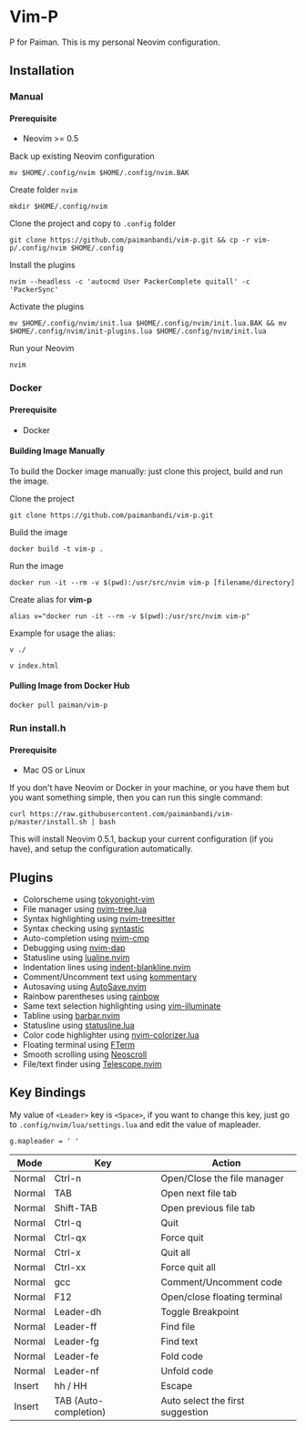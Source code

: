 # Vim-P

P for Paiman. This is my personal Neovim configuration.

## Installation

### Manual

#### Prerequisite

- Neovim >= 0.5

Back up existing Neovim configuration

    mv $HOME/.config/nvim $HOME/.config/nvim.BAK

Create folder `nvim`

    mkdir $HOME/.config/nvim

Clone the project and copy to `.config` folder

    git clone https://github.com/paimanbandi/vim-p.git && cp -r vim-p/.config/nvim $HOME/.config

Install the plugins

    nvim --headless -c 'autocmd User PackerComplete quitall' -c 'PackerSync'

Activate the plugins

    mv $HOME/.config/nvim/init.lua $HOME/.config/nvim/init.lua.BAK && mv $HOME/.config/nvim/init-plugins.lua $HOME/.config/nvim/init.lua

Run your Neovim

    nvim

### Docker

#### Prerequisite

- Docker

#### Building Image Manually

To build the Docker image manually: just clone this project, build and run the image.

Clone the project

    git clone https://github.com/paimanbandi/vim-p.git

Build the image

    docker build -t vim-p .

Run the image

    docker run -it --rm -v $(pwd):/usr/src/nvim vim-p [filename/directory]

Create alias for **vim-p**

    alias v="docker run -it --rm -v $(pwd):/usr/src/nvim vim-p"

Example for usage the alias:

    v ./

    v index.html

#### Pulling Image from Docker Hub

    docker pull paiman/vim-p

### Run install.h

#### Prerequisite

- Mac OS or Linux

If you don't have Neovim or Docker in your machine, or you have them but you want something simple, then you can run this single command:

    curl https://raw.githubusercontent.com/paimanbandi/vim-p/master/install.sh | bash

This will install Neovim 0.5.1, backup your current configuration (if you have), and setup the configuration automatically.

## Plugins

- Colorscheme using [tokyonight-vim](https://github.com/ghifarit53/tokyonight-vim)
- File manager using [nvim-tree.lua](https://github.com/kyazdani42/nvim-tree.lua)
- Syntax highlighting using [nvim-treesitter](https://github.com/nvim-treesitter/nvim-treesitter)
- Syntax checking using [syntastic](https://github.com/vim-syntastic/syntastic)
- Auto-completion using [nvim-cmp](https://github.com/hrsh7th/nvim-cmp)
- Debugging using [nvim-dap](https://github.com/mfussenegger/nvim-dap)
- Statusline using [lualine.nvim](https://github.com/nvim-lualine/lualine.nvim)
- Indentation lines using [indent-blankline.nvim](https://github.com/lukas-reineke/indent-blankline.nvim)
- Comment/Uncomment text using [kommentary](https://github.com/b3nj5m1n/kommentary)
- Autosaving using [AutoSave.nvim](https://github.com/Pocco81/AutoSave.nvim)
- Rainbow parentheses using [rainbow](https://github.com/luochen1990/rainbow)
- Same text selection highlighting using [vim-illuminate](https://github.com/RRethy/vim-illuminate)
- Tabline using [barbar.nvim](https://github.com/romgrk/barbar.nvim)
- Statusline using [statusline.lua](https://github.com/beauwilliams/statusline.lua)
- Color code highlighter using [nvim-colorizer.lua](https://github.com/norcalli/nvim-colorizer.lua)
- Floating terminal using [FTerm](https://github.com/numToStr/FTerm.nvim)
- Smooth scrolling using [Neoscroll](https://github.com/karb94/neoscroll.nvim)
- File/text finder using [Telescope.nvim](https://github.com/nvim-telescope/telescope.nvim)

## Key Bindings

My value of `<Leader>` key is `<Space>`, if you want to change this key, just go to `.config/nvim/lua/settings.lua` and edit the value of mapleader.

    g.mapleader = ' '

| Mode   | Key                   | Action                           |
| ------ | --------------------- | -------------------------------- |
| Normal | Ctrl-n                | Open/Close the file manager      |
| Normal | TAB                   | Open next file tab               |
| Normal | Shift-TAB             | Open previous file tab           |
| Normal | Ctrl-q                | Quit                             |
| Normal | Ctrl-qx               | Force quit                       |
| Normal | Ctrl-x                | Quit all                         |
| Normal | Ctrl-xx               | Force quit all                   |
| Normal | gcc                   | Comment/Uncomment code           |
| Normal | F12                   | Open/close floating terminal     |
| Normal | Leader-dh             | Toggle Breakpoint                |
| Normal | Leader-ff             | Find file                        |
| Normal | Leader-fg             | Find text                        |
| Normal | Leader-fe             | Fold code                        |
| Normal | Leader-nf             | Unfold code                      |
| Insert | hh / HH               | Escape                           |
| Insert | TAB (Auto-completion) | Auto select the first suggestion |

